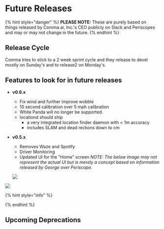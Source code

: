 # Future Releases

{% hint style="danger" %}
**PLEASE NOTE:** These are purely based on things released by Comma.ai, Inc.'s CEO publicly on Slack and Periscopes and may or may not change in the future.
{% endhint %}

## Release Cycle

Comma tries to stick to a 2 week sprint cycle and they release to devel mostly on Sunday's and to release2 on Monday's.

## Features to look for in future releases

* **v0.6.x**
  * Fix wind and further improve wobble
  * 10 second calibration over 5 mph calibration
  * White Panda will no longer be supported.
  * locationd should ship
    * a very integrated location finder daemon with &lt; 1m accuracy
    * includes SLAM and dead reckons down to cm
* **v0.5.x**

  * Removes Waze and Spotify
  * Driver Monitoring
  * Updated UI for the "Home" screen _NOTE: The below image may not represent the actual UI but is merely a concept based on information released by George over Periscope._ 

  ![](../.gitbook/assets/dashboard-3x.png)

![](../.gitbook/assets/image%20%283%29.png)

{% hint style="info" %}

{% endhint %}

## Upcoming Deprecations 



